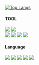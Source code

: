 <!--
**KORgosu/KORgosu** is a ✨ _special_ ✨ repository because its `README.md` (this file) appears on your GitHub profile.

Here are some ideas to get you started:

- 🔭 I’m currently working on ...
- 🌱 I’m currently learning ...
- 👯 I’m looking to collaborate on ...
- 🤔 I’m looking for help with ...
- 💬 Ask me about ...
- 📫 How to reach me: ...
- 😄 Pronouns: ...
- ⚡ Fun fact: ...
-->

[![Top Langs](https://github-readme-stats.vercel.app/api/top-langs/?username=KORgosu)](https://github.com/KORgosu/github-readme-stats)

#### TOOL

<img src="https://img.shields.io/badge/Unity-000000?style=for-the-badge&logo=Unity&logoColor=ffffff"> <img src="https://img.shields.io/badge/Unreal Engine-0E1128?style=for-the-badge&logo=Unreal Engine&logoColor=ffffff">
<br/>
<img src="https://img.shields.io/badge/Adobe Illustrator-FF9A00?style=for-the-badge&logo=Adobe Illustrator&logoColor=black"> <img src="https://img.shields.io/badge/Adobe Photoshop-31A8FF?style=for-the-badge&logo=Adobe Photoshop&logoColor=black"> <img src="https://img.shields.io/badge/Adobe Premiere Pro-9999FF?style=for-the-badge&logo=Adobe Premiere Pro&logoColor=black">
<img src="https://img.shields.io/badge/Cloudera-9999FF?style=for-the-badge&logo=CLO 3D&logoColor=black">


#### Language
<img src="https://img.shields.io/badge/C-A8B9CC?style=for-the-badge&logo=C&logoColor=000000"> <img src="https://img.shields.io/badge/C++-00599C?style=for-the-badge&logo=Cplusplus&logoColor=white"> <img src="https://img.shields.io/badge/Python-3776AB?style=for-the-badge&logo=Python&logoColor=black"> <img src="https://img.shields.io/badge/JavaScript-F7DF1E?style=for-the-badge&logo=JavaScript&logoColor=black"> <img src="https://img.shields.io/badge/p5.js-ED225D?style=for-the-badge&logo=p5.js&logoColor=black">



